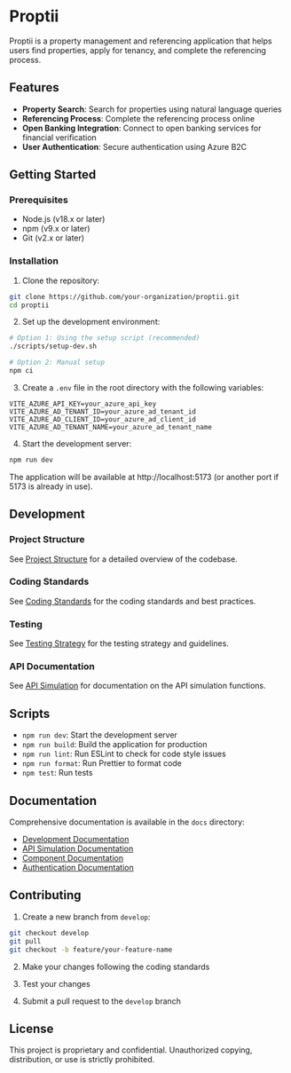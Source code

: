 # Proptii

Proptii is a property management and referencing application that helps users find properties, apply for tenancy, and complete the referencing process.

## Features

- **Property Search**: Search for properties using natural language queries
- **Referencing Process**: Complete the referencing process online
- **Open Banking Integration**: Connect to open banking services for financial verification
- **User Authentication**: Secure authentication using Azure B2C

## Getting Started

### Prerequisites

- Node.js (v18.x or later)
- npm (v9.x or later)
- Git (v2.x or later)

### Installation

1. Clone the repository:

```bash
git clone https://github.com/your-organization/proptii.git
cd proptii
```

2. Set up the development environment:

```bash
# Option 1: Using the setup script (recommended)
./scripts/setup-dev.sh

# Option 2: Manual setup
npm ci
```

3. Create a `.env` file in the root directory with the following variables:

```
VITE_AZURE_API_KEY=your_azure_api_key
VITE_AZURE_AD_TENANT_ID=your_azure_ad_tenant_id
VITE_AZURE_AD_CLIENT_ID=your_azure_ad_client_id
VITE_AZURE_AD_TENANT_NAME=your_azure_ad_tenant_name
```

4. Start the development server:

```bash
npm run dev
```

The application will be available at http://localhost:5173 (or another port if 5173 is already in use).

## Development

### Project Structure

See [Project Structure](./docs/development/ProjectStructure.md) for a detailed overview of the codebase.

### Coding Standards

See [Coding Standards](./docs/development/CodingStandards.md) for the coding standards and best practices.

### Testing

See [Testing Strategy](./docs/development/TestingStrategy.md) for the testing strategy and guidelines.

### API Documentation

See [API Simulation](./docs/api-simulation/README.md) for documentation on the API simulation functions.

## Scripts

- `npm run dev`: Start the development server
- `npm run build`: Build the application for production
- `npm run lint`: Run ESLint to check for code style issues
- `npm run format`: Run Prettier to format code
- `npm test`: Run tests

## Documentation

Comprehensive documentation is available in the `docs` directory:

- [Development Documentation](./docs/development/README.md)
- [API Simulation Documentation](./docs/api-simulation/README.md)
- [Component Documentation](./docs/components/README.md)
- [Authentication Documentation](./docs/auth/README.md)

## Contributing

1. Create a new branch from `develop`:

```bash
git checkout develop
git pull
git checkout -b feature/your-feature-name
```

2. Make your changes following the coding standards

3. Test your changes

4. Submit a pull request to the `develop` branch

## License

This project is proprietary and confidential. Unauthorized copying, distribution, or use is strictly prohibited.